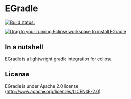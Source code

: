 # EGradle
[![Build status:](https://travis-ci.org/de-jcup/egradle.svg?branch=master)](https://travis-ci.org/de-jcup/egradle)

<a href="http://marketplace.eclipse.org/marketplace-client-intro?mpc_install=3071167" class="drag" title="Drag to your running Eclipse workspace to install EGradle"><img class="img-responsive" src="https://marketplace.eclipse.org/sites/all/themes/solstice/public/images/marketplace/btn-install.png" alt="Drag to your running Eclipse workspace to install EGradle" /></a>


## In a nutshell
EGradle is a lightweight gradle integration for eclipse

## License
EGradle is under Apache 2.0 license (http://www.apache.org/licenses/LICENSE-2.0)



